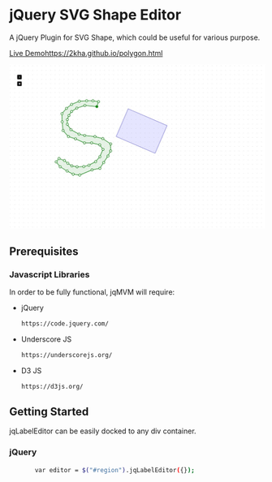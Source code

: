 # jQuery SVG Shape Editor

A jQuery Plugin for SVG Shape, which could be useful for various purpose.

<a href="" target="_blank">Live Demohttps://2kha.github.io/polygon.html</a>

<img src="https://github.com/2kha/Visualizations/blob/main/SVG%20Shape%20Editor/images/sample.jpg" />


## Prerequisites

### Javascript Libraries

In order to be fully functional, jqMVM will require:

* jQuery
  ```sh
  https://code.jquery.com/
  ```
  
* Underscore JS
  ```sh
  https://underscorejs.org/
  ```
  
* D3 JS
  ```sh
  https://d3js.org/
  ```

  
## Getting Started

jqLabelEditor can be easily docked to any div container.


### jQuery

```sh
       var editor = $("#region").jqLabelEditor({});
```



